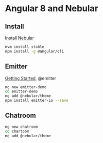 # Angular 8 and Nebular

## Install

[Install Nebular](https://akveo.github.io/nebular/docs/guides/install-nebular#install-nebular)

```bash
nvm install stable
npm install -g @angular/cli
```

## Emitter

[Getting Started](https://emitter.io/develop/getting-started/), @emitter

```bash
ng new emitter-demo
cd emitter-demo
ng add @nebular/theme
npm install emitter-io --save
```

## Chatroom

```bash
ng new chatroom
cd chartoom
ng add @nebular/theme
```